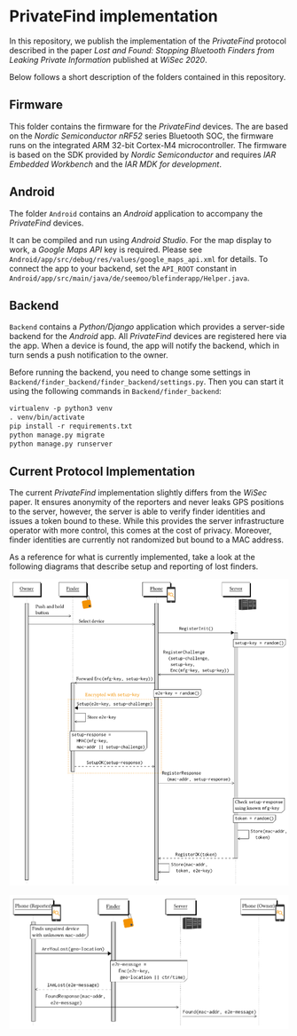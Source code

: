 # PrivateFind implementation

In this repository, we publish the implementation of the *PrivateFind* protocol
described in the paper *Lost and Found: Stopping Bluetooth Finders from Leaking Private Information*
published at *WiSec 2020*.

Below follows a short description of the folders contained in this repository.

## Firmware

This folder contains the firmware for the *PrivateFind* devices. The are based on the 
*Nordic Semiconductor nRF52* series Bluetooth SOC, the firmware runs on the integrated
ARM 32-bit Cortex-M4 microcontroller. The firmware is based on the SDK provided by
*Nordic Semiconductor* and requires *IAR Embedded Workbench* and the *IAR MDK for development*.

## Android

The folder `Android` contains an *Android* application to accompany the *PrivateFind* devices. 

It can be compiled and run using *Android Studio*. For the map display to work, a
*Google Maps API* key is required. Please see `Android/app/src/debug/res/values/google_maps_api.xml`
for details. To connect the app to your backend, set the `API_ROOT` constant in
`Android/app/src/main/java/de/seemoo/blefinderapp/Helper.java`.

## Backend

`Backend` contains a *Python/Django* application which provides a server-side backend for the 
*Android* app. All *PrivateFind* devices are registered here via the app. When a device is found,
the app will notify the backend, which in turn sends a push notification to the owner.

Before running the backend, you need to change some settings in
`Backend/finder_backend/finder_backend/settings.py`. Then you can start it using
the following commands in `Backend/finder_backend`:

```
virtualenv -p python3 venv
. venv/bin/activate
pip install -r requirements.txt
python manage.py migrate
python manage.py runserver
```

## Current Protocol Implementation

The current *PrivateFind* implementation slightly differs from the *WiSec* paper.
It ensures anonymity of the reporters and never leaks GPS positions to the server,
however, the server is able to verify finder identities and issues a token bound to these.
While this provides the server infrastructure operator with more control, this comes at
the cost of privacy. Moreover, finder identities are currently not randomized but bound to a MAC address.

As a reference for what is currently implemented, take a look at the following diagrams that describe setup
and reporting of lost finders.

![Setup](setup.png)


![Report](report.png)
